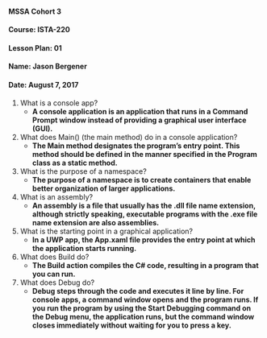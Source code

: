 #### MSSA Cohort 3
#### Course: ISTA-220
#### Lesson Plan: 01
#### Name: Jason Bergener
#### Date: August 7, 2017


1. What is a console app?
    - **A console application is an application that runs in a Command Prompt window instead of providing a graphical user interface (GUI).**
2. What does Main() (the main method) do in a console application?
    - **The Main method designates the program’s entry point. This method should be defined in the manner specified in the Program class as a static method.**
3. What is the purpose of a namespace?
    - **The purpose of a namespace is to create containers that enable better organization of larger applications.**
4. What is an assembly?
    - **An assembly is a file that usually has the .dll file name extension, although strictly speaking, executable programs with the .exe file name extension are also assemblies.**
5. What is the starting point in a graphical application?
    - **In a UWP app, the App.xaml file provides the entry point at which the application starts running.**
6. What does Build do?
    - **The Build action compiles the C# code, resulting in a program that you can run.**
7. What does Debug do?
    - **Debug steps through the code and executes it line by line. For console apps, a command window opens and the program runs. If you run the program by using the Start Debugging command on the Debug menu, the application runs, but the command window closes immediately without waiting for you to press a key.**
